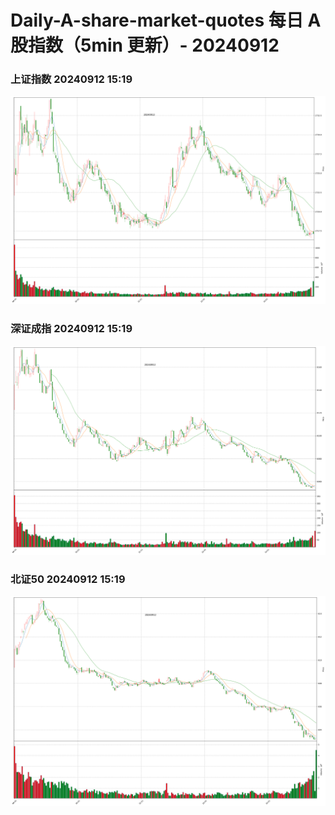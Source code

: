 
# Daily-A-share-market-quotes 每日 A 股指数（5min 更新）- 20240912

### 上证指数 20240912 15:19
![](./fig/2024/9/20240912-sh000001.png)

### 深证成指 20240912 15:19
![](./fig/2024/9/20240912-sz399001.png)

### 北证50 20240912 15:19
![](./fig/2024/9/20240912-bj899050.png)
